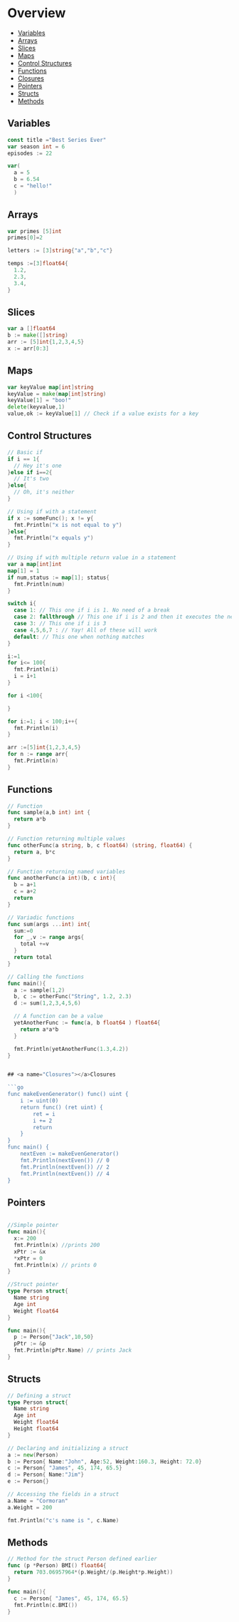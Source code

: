 # Overview

- [Variables](#Variables)
- [Arrays](#Arrays)
- [Slices](#Slices)
- [Maps](#Maps)
- [Control Structures](#Control-Structures)
- [Functions](#Functions)
- [Closures](#Closures)
- [Pointers](#Pointers)
- [Structs](#Structs)
- [Methods](#Methods)


## <a name="Variables"></a>Variables

```go
const title ="Best Series Ever"
var season int = 6
episodes := 22

var(
  a = 5
  b = 6.54
  c = "hello!"
  )
```

## <a name="Arrays"></a>Arrays

```go
var primes [5]int
primes[0]=2

letters := [3]string{"a","b","c"}

temps :=[3]float64{
  1.2,
  2.3,
  3.4,
}
```

## <a name="Slices"></a>Slices

```go
var a []float64
b := make([]string)
arr := [5]int{1,2,3,4,5}
x := arr[0:3]
```

## <a name="Maps"></a>Maps

```go
var keyValue map[int]string
keyValue = make(map[int]string)
keyValue[1] = "boo!"
delete(keyvalue,1)
value,ok := keyValue[1] // Check if a value exists for a key
```

## <a name="Control-Structures"></a>Control Structures

```go
// Basic if
if i == 1{
  // Hey it's one
}else if i==2{
  // It's two
}else{
  // Oh, it's neither
}

// Using if with a statement
if x := someFunc(); x != y{
  fmt.Println("x is not equal to y")
}else{
  fmt.Println("x equals y")
}

// Using if with multiple return value in a statement
var a map[int]int
map[1] = 1
if num,status := map[1]; status{
  fmt.Println(num)
}

switch i{
  case 1: // This one if i is 1. No need of a break
  case 2: fallthrough // This one if i is 2 and then it executes the next case
  case 3: // This one if i is 3
  case 4,5,6,7 : // Yay! All of these will work
  default: // This one when nothing matches
}

i:=1
for i<= 100{
  fmt.Println(i)
  i = i+1
}

for i <100{

}

for i:=1; i < 100;i++{
  fmt.Println(i)
}

arr :=[5]int{1,2,3,4,5}
for n := range arr{
  fmt.Println(n)
}

```

## <a name="Functions"></a>Functions

```go
// Function
func sample(a,b int) int {
  return a*b
}

// Function returning multiple values
func otherFunc(a string, b, c float64) (string, float64) {
  return a, b*c
}

// Function returning named variables
func anotherFunc(a int)(b, c int){
  b = a+1
  c = a+2
  return
}

// Variadic functions
func sum(args ...int) int{
  sum:=0
  for _,v := range args{
    total +=v
  }
  return total
}

// Calling the functions
func main(){
  a := sample(1,2)
  b, c := otherFunc("String", 1.2, 2.3)
  d := sum(1,2,3,4,5,6)

  // A function can be a value
  yetAnotherFunc := func(a, b float64 ) float64{
    return a*a*b
  }

  fmt.Println(yetAnotherFunc(1.3,4.2))
}


## <a name="Closures"></a>Closures

```go
func makeEvenGenerator() func() uint {
    i := uint(0)
    return func() (ret uint) {
        ret = i
        i += 2
        return
    }
}
func main() {
    nextEven := makeEvenGenerator()
    fmt.Println(nextEven()) // 0
    fmt.Println(nextEven()) // 2
    fmt.Println(nextEven()) // 4
}
```


## <a name="Pointers"></a>Pointers

```go

//Simple pointer
func main(){
  x:= 200
  fmt.Println(x) //prints 200
  xPtr := &x
  *xPtr = 0
  fmt.Println(x) // prints 0
}

//Struct pointer
type Person struct{
  Name string
  Age int
  Weight float64
}

func main(){
  p := Person{"Jack",10,50}
  pPtr := &p
  fmt.Println(pPtr.Name) // prints Jack
}

```


## <a name="Structs"></a>Structs

```go
// Defining a struct
type Person struct{
  Name string
  Age int
  Weight float64
  Height float64
}

// Declaring and initializing a struct
a := new(Person)
b := Person{ Name:"John", Age:52, Weight:160.3, Height: 72.0}
c := Person{ "James", 45, 174, 65.5}
d := Person{ Name:"Jim"}
e := Person{}

// Accessing the fields in a struct
a.Name = "Cormoran"
a.Weight = 200

fmt.Println("c's name is ", c.Name)

```

## <a name="Methods"></a>Methods

```go
// Method for the struct Person defined earlier
func (p *Person) BMI() float64{
  return 703.06957964*(p.Weight/(p.Height*p.Height))
}

func main(){
  c := Person{ "James", 45, 174, 65.5}
  fmt.Println(c.BMI())
}
```
